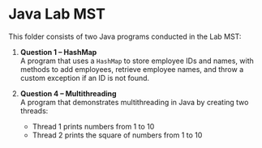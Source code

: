 # Java Lab MST 

This folder consists of two Java programs conducted in the Lab MST:

1. **Question 1 – HashMap**  
   A program that uses a `HashMap` to
   store employee IDs and names,
   with methods to add employees,
   retrieve employee names, and throw a custom exception if an ID is not found.

3. **Question 4 – Multithreading**  
   A program that demonstrates multithreading in Java by creating two threads:  
   - Thread 1 prints numbers from 1 to 10  
   - Thread 2 prints the square of numbers from 1 to 10
